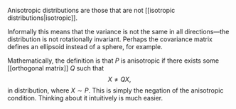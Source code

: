 Anisotropic distributions are those that are not [[isotropic distributions|isotropic]]. 

Informally this means that the variance is not the same in all directions—the distribution is not rotationally invariant. Perhaps the covariance matrix defines an ellipsoid instead of a sphere, for example. 

Mathematically, the definition is that $P$ is anisotropic if there exists some [[orthogonal matrix]] $Q$ such that 
$$X \neq QX,$$
in distribution, where $X\sim P$.  This is simply the negation of the anisotropic condition. Thinking about it intuitively is much easier. 